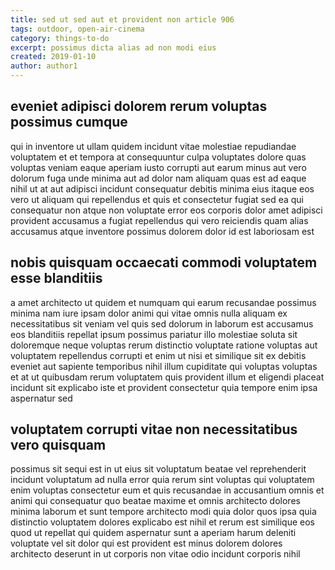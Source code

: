 ```yaml
---
title: sed ut sed aut et provident non article 906
tags: outdoor, open-air-cinema
category: things-to-do
excerpt: possimus dicta alias ad non modi eius
created: 2019-01-10
author: author1
---
```


## eveniet adipisci dolorem rerum voluptas possimus cumque

qui in inventore ut ullam quidem incidunt vitae molestiae repudiandae voluptatem et et tempora at consequuntur culpa voluptates dolore quas voluptas veniam eaque aperiam iusto corrupti aut earum minus aut vero dolorum fuga unde minima aut ad dolor nam aliquam quas est ad eaque nihil ut at aut adipisci incidunt consequatur debitis minima eius itaque eos vero ut aliquam qui repellendus et quis et consectetur fugiat sed ea qui consequatur non atque non voluptate error eos corporis dolor amet adipisci provident accusamus a fugiat repellendus qui vero reiciendis quam alias accusamus atque inventore possimus dolorem dolor id est laboriosam est

## nobis quisquam occaecati commodi voluptatem esse blanditiis

a amet architecto ut quidem et numquam qui earum recusandae possimus minima nam iure ipsam dolor animi qui vitae omnis nulla aliquam ex necessitatibus sit veniam vel quis sed dolorum in laborum est accusamus eos blanditiis repellat ipsum possimus pariatur illo molestiae soluta sit doloremque neque voluptas rerum distinctio voluptate ratione voluptas aut voluptatem repellendus corrupti et enim ut nisi et similique sit ex debitis eveniet aut sapiente temporibus nihil illum cupiditate qui voluptas voluptas et at ut quibusdam rerum voluptatem quis provident illum et eligendi placeat incidunt sit explicabo iste et provident consectetur quia tempore enim ipsa aspernatur sed

## voluptatem corrupti vitae non necessitatibus vero quisquam

possimus sit sequi est in ut eius sit voluptatum beatae vel reprehenderit incidunt voluptatum ad nulla error quia rerum sint voluptas qui voluptatem enim voluptas consectetur eum et quis recusandae in accusantium omnis et animi qui consequatur quo beatae maxime et omnis architecto dolores minima laborum et sunt tempore architecto modi quia dolor quos ipsa quia distinctio voluptatem dolores explicabo est nihil et rerum est similique eos quod ut repellat qui quidem aspernatur sunt a aperiam harum deleniti voluptate vel sit dolor qui est provident est minus dolorem dolores architecto deserunt in ut corporis non vitae odio incidunt corporis nihil

